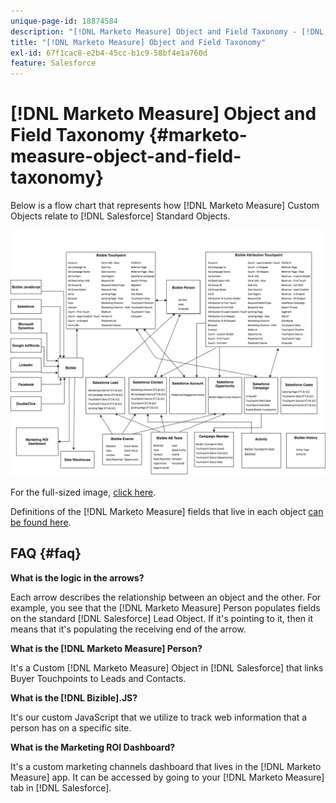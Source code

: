 ```yaml
---
unique-page-id: 18874584
description: "[!DNL Marketo Measure] Object and Field Taxonomy - [!DNL Marketo Measure]"
title: "[!DNL Marketo Measure] Object and Field Taxonomy"
exl-id: 67f1cac8-e2b4-45cc-b1c9-58bf4e1a760d
feature: Salesforce
---
```

# [!DNL Marketo Measure] Object and Field Taxonomy {#marketo-measure-object-and-field-taxonomy}

Below is a flow chart that represents how [!DNL Marketo Measure] Custom Objects relate to [!DNL Salesforce] Standard Objects.

![](assets/1-2.png)

For the full-sized image, [click here](assets/bizible-object-and-field-taxonomy-graph-full.png).

Definitions of the [!DNL Marketo Measure] fields that live in each object [can be found here](/help/introduction-to-marketo-measure/overview-resources/glossary-of-marketo-measure-fields.md).

## FAQ {#faq}

**What is the logic in the arrows?**

Each arrow describes the relationship between an object and the other. For example, you see that the [!DNL Marketo Measure] Person populates fields on the standard [!DNL Salesforce] Lead Object. If it's pointing to it, then it means that it's populating the receiving end of the arrow.

**What is the [!DNL Marketo Measure] Person?**

It's a Custom [!DNL Marketo Measure] Object in [!DNL Salesforce] that links Buyer Touchpoints to Leads and Contacts.

**What is the [!DNL Bizible].JS?**

It's our custom JavaScript that we utilize to track web information that a person has on a specific site.

**What is the Marketing ROI Dashboard?**

It's a custom marketing channels dashboard that lives in the [!DNL Marketo Measure] app. It can be accessed by going to your [!DNL Marketo Measure] tab in [!DNL Salesforce].
